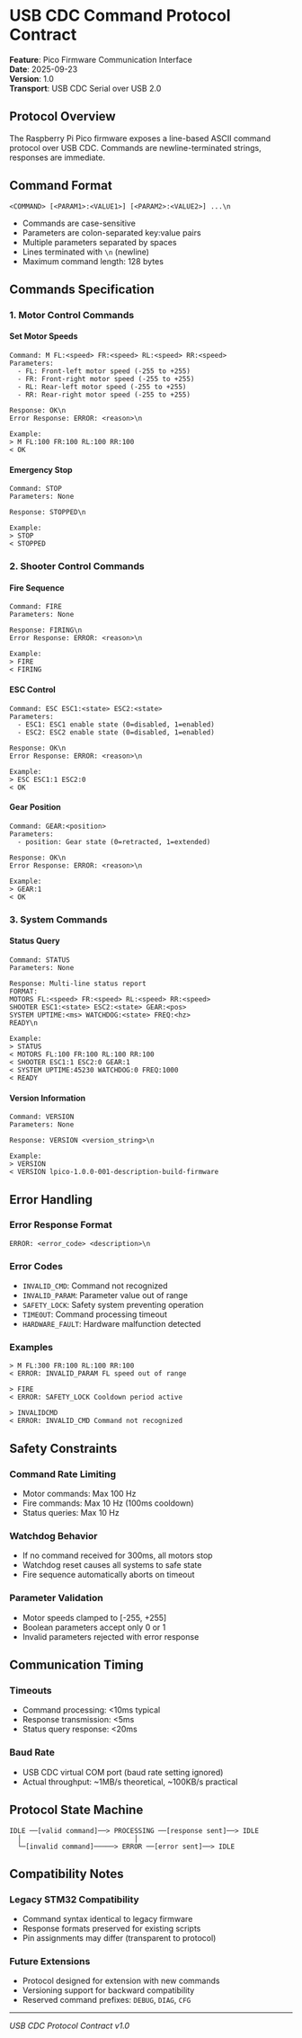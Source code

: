 # USB CDC Command Protocol Contract

**Feature**: Pico Firmware Communication Interface  
**Date**: 2025-09-23  
**Version**: 1.0  
**Transport**: USB CDC Serial over USB 2.0

## Protocol Overview

The Raspberry Pi Pico firmware exposes a line-based ASCII command protocol over USB CDC. Commands are newline-terminated strings, responses are immediate.

## Command Format

```
<COMMAND> [<PARAM1>:<VALUE1>] [<PARAM2>:<VALUE2>] ...\n
```

- Commands are case-sensitive
- Parameters are colon-separated key:value pairs
- Multiple parameters separated by spaces
- Lines terminated with `\n` (newline)
- Maximum command length: 128 bytes

## Commands Specification

### 1. Motor Control Commands

#### Set Motor Speeds
```
Command: M FL:<speed> FR:<speed> RL:<speed> RR:<speed>
Parameters:
  - FL: Front-left motor speed (-255 to +255)
  - FR: Front-right motor speed (-255 to +255)  
  - RL: Rear-left motor speed (-255 to +255)
  - RR: Rear-right motor speed (-255 to +255)

Response: OK\n
Error Response: ERROR: <reason>\n

Example:
> M FL:100 FR:100 RL:100 RR:100
< OK
```

#### Emergency Stop
```
Command: STOP
Parameters: None

Response: STOPPED\n

Example:
> STOP
< STOPPED
```

### 2. Shooter Control Commands

#### Fire Sequence
```
Command: FIRE
Parameters: None

Response: FIRING\n
Error Response: ERROR: <reason>\n

Example:
> FIRE
< FIRING
```

#### ESC Control
```
Command: ESC ESC1:<state> ESC2:<state>
Parameters:
  - ESC1: ESC1 enable state (0=disabled, 1=enabled)
  - ESC2: ESC2 enable state (0=disabled, 1=enabled)

Response: OK\n
Error Response: ERROR: <reason>\n

Example:
> ESC ESC1:1 ESC2:0
< OK
```

#### Gear Position
```
Command: GEAR:<position>
Parameters:
  - position: Gear state (0=retracted, 1=extended)

Response: OK\n
Error Response: ERROR: <reason>\n

Example:
> GEAR:1
< OK
```

### 3. System Commands

#### Status Query
```
Command: STATUS
Parameters: None

Response: Multi-line status report
FORMAT:
MOTORS FL:<speed> FR:<speed> RL:<speed> RR:<speed>
SHOOTER ESC1:<state> ESC2:<state> GEAR:<pos>
SYSTEM UPTIME:<ms> WATCHDOG:<state> FREQ:<hz>
READY\n

Example:
> STATUS
< MOTORS FL:100 FR:100 RL:100 RR:100
< SHOOTER ESC1:1 ESC2:0 GEAR:1
< SYSTEM UPTIME:45230 WATCHDOG:0 FREQ:1000
< READY
```

#### Version Information
```
Command: VERSION
Parameters: None

Response: VERSION <version_string>\n

Example:
> VERSION
< VERSION lpico-1.0.0-001-description-build-firmware
```

## Error Handling

### Error Response Format
```
ERROR: <error_code> <description>\n
```

### Error Codes
- `INVALID_CMD`: Command not recognized
- `INVALID_PARAM`: Parameter value out of range
- `SAFETY_LOCK`: Safety system preventing operation
- `TIMEOUT`: Command processing timeout
- `HARDWARE_FAULT`: Hardware malfunction detected

### Examples
```
> M FL:300 FR:100 RL:100 RR:100
< ERROR: INVALID_PARAM FL speed out of range

> FIRE
< ERROR: SAFETY_LOCK Cooldown period active

> INVALIDCMD
< ERROR: INVALID_CMD Command not recognized
```

## Safety Constraints

### Command Rate Limiting
- Motor commands: Max 100 Hz
- Fire commands: Max 10 Hz (100ms cooldown)
- Status queries: Max 10 Hz

### Watchdog Behavior
- If no command received for 300ms, all motors stop
- Watchdog reset causes all systems to safe state
- Fire sequence automatically aborts on timeout

### Parameter Validation
- Motor speeds clamped to [-255, +255]
- Boolean parameters accept only 0 or 1
- Invalid parameters rejected with error response

## Communication Timing

### Timeouts
- Command processing: <10ms typical
- Response transmission: <5ms
- Status query response: <20ms

### Baud Rate
- USB CDC virtual COM port (baud rate setting ignored)
- Actual throughput: ~1MB/s theoretical, ~100KB/s practical

## Protocol State Machine

```
IDLE ──[valid command]──> PROCESSING ──[response sent]──> IDLE
  │                            │
  └─[invalid command]─────> ERROR ──[error sent]──> IDLE
```

## Compatibility Notes

### Legacy STM32 Compatibility
- Command syntax identical to legacy firmware
- Response formats preserved for existing scripts
- Pin assignments may differ (transparent to protocol)

### Future Extensions
- Protocol designed for extension with new commands
- Versioning support for backward compatibility
- Reserved command prefixes: `DEBUG`, `DIAG`, `CFG`

---
*USB CDC Protocol Contract v1.0*